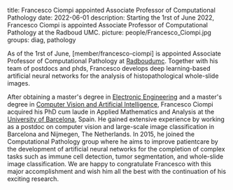 title: Francesco Ciompi appointed Associate Professor of Computational Pathology
date: 2022-06-01
description: Starting the 1rst of June 2022, Francesco Ciompi is appointed Associate Professor of Computational Pathology at the Radboud UMC.
picture: people/Francesco_Ciompi.jpg
groups: diag, pathology

As of the 1rst of June, [member/francesco-ciompi] is appointed Associate Professor of Computational Pathology at [Radboudumc](https://www.radboudumc.nl/patientenzorg). Together with his team of postdocs and phds, Francesco develops deep learning-based artificial neural networks for the analysis of histopathological whole-slide images.

After obtaining a master's degree in [Electronic Engineering](https://www.unipi.it/index.php/english) and a master's degree in [Computer Vision and Artificial Intelligence](https://www.uab.cat/web/universitat-autonoma-de-barcelona-1345467954774.html), Francesco Ciompi acquired his PhD cum laude in Applied Mathematics and Analysis at the [University of Barcelona](https://www.ub.edu/web/portal/en/), Spain. He gained extensive experience by working as a postdoc on computer vision and large-scale image classification in Barcelona and Nijmegen, The Netherlands. In 2015, he joined the Computational Pathology group where he aims to improve patientcare by the development of artificial neural networks for the completion of complex tasks such as immune cell detection, tumor segmentation, and whole-slide image classification. We are happy to congratulate Francesco with this major accomplishment and wish him all the best with the continuation of his exciting research. 
